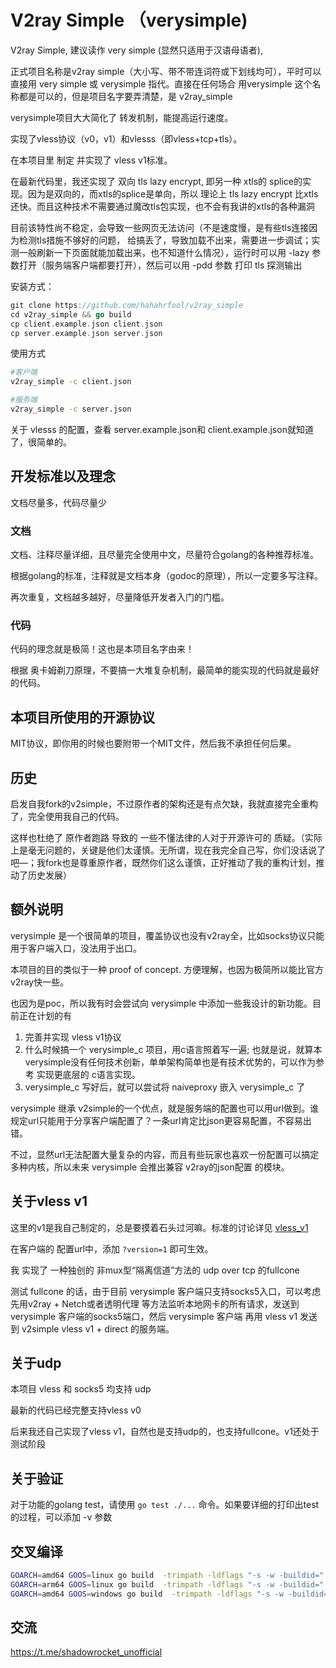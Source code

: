# V2ray Simple （verysimple)

V2ray Simple,  建议读作 very simple (显然只适用于汉语母语者), 

正式项目名称是v2ray simple（大小写、带不带连词符或下划线均可），平时可以直接用 very simple 或 verysimple 指代。直接在任何场合 用verysimple 这个名称都是可以的，但是项目名字要弄清楚，是 v2ray_simple

verysimple项目大大简化了 转发机制，能提高运行速度。

实现了vless协议（v0，v1）和vlesss（即vless+tcp+tls）。

在本项目里 制定 并实现了 vless v1标准。

在最新代码里，我还实现了 双向 tls lazy encrypt, 即另一种 xtls的 splice的实现。因为是双向的，而xtls的splice是单向，所以 理论上 tls lazy encrypt 比xtls 还快。而且这种技术不需要通过魔改tls包实现，也不会有我讲的xtls的各种漏洞

目前该特性尚不稳定，会导致一些网页无法访问（不是速度慢，是有些tls连接因为检测tls措施不够好的问题， 给搞丢了，导致加载不出来，需要进一步调试；实测一般刷新一下页面就能加载出来，也不知道什么情况），运行时可以用 -lazy 参数打开（服务端客户端都要打开），然后可以用 -pdd 参数 打印 tls 探测输出


安装方式：

```go
git clone https://github.com/hahahrfool/v2ray_simple
cd v2ray_simple && go build
cp client.example.json client.json
cp server.example.json server.json
```

使用方式

```sh
#客户端
v2ray_simple -c client.json

#服务端
v2ray_simple -c server.json
```

关于 vlesss 的配置，查看 server.example.json和 client.example.json就知道了，很简单的。

## 开发标准以及理念

文档尽量多，代码尽量少
### 文档

文档、注释尽量详细，且尽量完全使用中文，尽量符合golang的各种推荐标准。

根据golang的标准，注释就是文档本身（godoc的原理），所以一定要多写注释。

再次重复，文档越多越好，尽量降低开发者入门的门槛。

### 代码

代码的理念就是极简！这也是本项目名字由来！

根据 奥卡姆剃刀原理，不要搞一大堆复杂机制，最简单的能实现的代码就是最好的代码。


## 本项目所使用的开源协议

MIT协议，即你用的时候也要附带一个MIT文件，然后我不承担任何后果。

## 历史

启发自我fork的v2simple，不过原作者的架构还是有点欠缺，我就直接完全重构了，完全使用我自己的代码。

这样也杜绝了 原作者跑路 导致的 一些不懂法律的人对于开源许可的 质疑。（实际上是毫无问题的，关键是他们太谨慎。无所谓，现在我完全自己写，你们没话说了吧—；我fork也是尊重原作者，既然你们这么谨慎，正好推动了我的重构计划，推动了历史发展）
## 额外说明

verysimple 是一个很简单的项目，覆盖协议也没有v2ray全，比如socks协议只能用于客户端入口，没法用于出口。

本项目的目的类似于一种 proof of concept. 方便理解，也因为极简所以能比官方v2ray快一些。

也因为是poc，所以我有时会尝试向 verysimple 中添加一些我设计的新功能。目前正在计划的有

1. 完善并实现 vless v1协议
2. 什么时候搞一个 verysimple_c 项目，用c语言照着写一遍; 也就是说，就算本verysimple没有任何技术创新，单单架构简单也是有技术优势的，可以作为参考 实现更底层的 c语言实现。
3. verysimple_c 写好后，就可以尝试将 naiveproxy 嵌入 verysimple_c 了

verysimple 继承 v2simple的一个优点，就是服务端的配置也可以用url做到。谁规定url只能用于分享客户端配置了？一条url肯定比json更容易配置，不容易出错。

不过，显然url无法配置大量复杂的内容，而且有些玩家也喜欢一份配置可以搞定多种内核，所以未来 verysimple 会推出兼容 v2ray的json配置 的模块。

## 关于vless v1

这里的v1是我自己制定的，总是要摸着石头过河嘛。标准的讨论详见 [vless_v1](vless_v1.md)

在客户端的 配置url中，添加 `?version=1` 即可生效。

我 实现了 一种独创的 非mux型“隔离信道”方法的 udp over tcp 的fullcone

测试 fullcone 的话，由于目前 verysimple 客户端只支持socks5入口，可以考虑先用v2ray + Netch或者透明代理 等方法监听本地网卡的所有请求，发送到 verysimple 客户端的socks5端口，然后 verysimple 客户端 再用 vless v1 发送到 v2simple vless v1 + direct 的服务端。



## 关于udp

本项目 vless 和 socks5 均支持 udp

最新的代码已经完整支持vless v0

后来我还自己实现了vless v1，自然也是支持udp的，也支持fullcone。v1还处于测试阶段


## 关于验证

对于功能的golang test，请使用 `go test ./...` 命令。如果要详细的打印出test的过程，可以添加 -v 参数



## 交叉编译

```sh
GOARCH=amd64 GOOS=linux go build  -trimpath -ldflags "-s -w -buildid="  -o v2ray_simple_linux_amd64_v1.0.0
GOARCH=arm64 GOOS=linux go build  -trimpath -ldflags "-s -w -buildid="  -o v2ray_simple_linux_arm64_v1.0.0
GOARCH=amd64 GOOS=windows go build  -trimpath -ldflags "-s -w -buildid="  -o v2ray_simple_win10_v1.0.0.exe
```

## 交流

https://t.me/shadowrocket_unofficial
